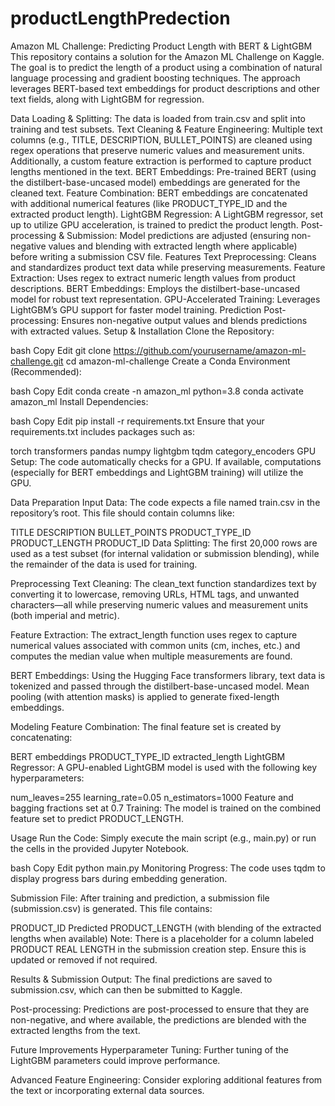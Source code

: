 # productLengthPredection
Amazon ML Challenge: Predicting Product Length with BERT & LightGBM
This repository contains a solution for the Amazon ML Challenge on Kaggle. The goal is to predict the length of a product using a combination of natural language processing and gradient boosting techniques. The approach leverages BERT-based text embeddings for product descriptions and other text fields, along with LightGBM for regression.



Data Loading & Splitting: The data is loaded from train.csv and split into training and test subsets.
Text Cleaning & Feature Engineering: Multiple text columns (e.g., TITLE, DESCRIPTION, BULLET_POINTS) are cleaned using regex operations that preserve numeric values and measurement units. Additionally, a custom feature extraction is performed to capture product lengths mentioned in the text.
BERT Embeddings: Pre-trained BERT (using the distilbert-base-uncased model) embeddings are generated for the cleaned text.
Feature Combination: BERT embeddings are concatenated with additional numerical features (like PRODUCT_TYPE_ID and the extracted product length).
LightGBM Regression: A LightGBM regressor, set up to utilize GPU acceleration, is trained to predict the product length.
Post-processing & Submission: Model predictions are adjusted (ensuring non-negative values and blending with extracted length where applicable) before writing a submission CSV file.
Features
Text Preprocessing: Cleans and standardizes product text data while preserving measurements.
Feature Extraction: Uses regex to extract numeric length values from product descriptions.
BERT Embeddings: Employs the distilbert-base-uncased model for robust text representation.
GPU-Accelerated Training: Leverages LightGBM’s GPU support for faster model training.
Prediction Post-processing: Ensures non-negative output values and blends predictions with extracted values.
Setup & Installation
Clone the Repository:

bash
Copy
Edit
git clone https://github.com/yourusername/amazon-ml-challenge.git
cd amazon-ml-challenge
Create a Conda Environment (Recommended):

bash
Copy
Edit
conda create -n amazon_ml python=3.8
conda activate amazon_ml
Install Dependencies:

bash
Copy
Edit
pip install -r requirements.txt
Ensure that your requirements.txt includes packages such as:

torch
transformers
pandas
numpy
lightgbm
tqdm
category_encoders
GPU Setup:
The code automatically checks for a GPU. If available, computations (especially for BERT embeddings and LightGBM training) will utilize the GPU.

Data Preparation
Input Data:
The code expects a file named train.csv in the repository’s root. This file should contain columns like:

TITLE
DESCRIPTION
BULLET_POINTS
PRODUCT_TYPE_ID
PRODUCT_LENGTH
PRODUCT_ID
Data Splitting:
The first 20,000 rows are used as a test subset (for internal validation or submission blending), while the remainder of the data is used for training.

Preprocessing
Text Cleaning:
The clean_text function standardizes text by converting it to lowercase, removing URLs, HTML tags, and unwanted characters—all while preserving numeric values and measurement units (both imperial and metric).

Feature Extraction:
The extract_length function uses regex to capture numerical values associated with common units (cm, inches, etc.) and computes the median value when multiple measurements are found.

BERT Embeddings:
Using the Hugging Face transformers library, text data is tokenized and passed through the distilbert-base-uncased model. Mean pooling (with attention masks) is applied to generate fixed-length embeddings.

Modeling
Feature Combination:
The final feature set is created by concatenating:

BERT embeddings
PRODUCT_TYPE_ID
extracted_length
LightGBM Regressor:
A GPU-enabled LightGBM model is used with the following key hyperparameters:

num_leaves=255
learning_rate=0.05
n_estimators=1000
Feature and bagging fractions set at 0.7
Training:
The model is trained on the combined feature set to predict PRODUCT_LENGTH.

Usage
Run the Code:
Simply execute the main script (e.g., main.py) or run the cells in the provided Jupyter Notebook.

bash
Copy
Edit
python main.py
Monitoring Progress:
The code uses tqdm to display progress bars during embedding generation.

Submission File:
After training and prediction, a submission file (submission.csv) is generated. This file contains:

PRODUCT_ID
Predicted PRODUCT_LENGTH (with blending of the extracted lengths when available)
Note: There is a placeholder for a column labeled PRODUCT REAL LENGTH in the submission creation step. Ensure this is updated or removed if not required.

Results & Submission
Output:
The final predictions are saved to submission.csv, which can then be submitted to Kaggle.

Post-processing:
Predictions are post-processed to ensure that they are non-negative, and where available, the predictions are blended with the extracted lengths from the text.

Future Improvements
Hyperparameter Tuning:
Further tuning of the LightGBM parameters could improve performance.

Advanced Feature Engineering:
Consider exploring additional features from the text or incorporating external data sources.

